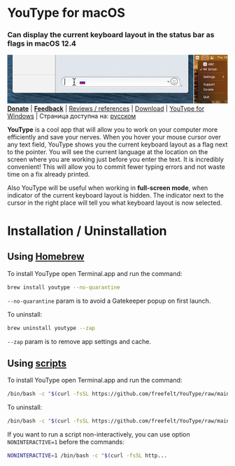 # YouType for macOS
### Can display the current keyboard layout in the status bar as flags in macOS 12.4
![Screenshot1.png](Screenshot1.png)
[**Donate**](https://www.buymeacoffee.com/freefelt)  |  [**Feedback**](https://github.com/freefelt/YouType/issues/new)  |  [Reviews / references](reviews.md)  |  [Download](https://github.com/freefelt/YouType/raw/main/YouType.zip)  |  [YouType for Windows](Windows/README.md) |  Страница доступна на: [русском](README-rus.md)

**YouType** is a cool app that will allow you to work on your computer more efficiently and save your nerves. When you hover your mouse cursor over any text field, YouType shows you the current keyboard layout as a flag next to the pointer. You will see the current language at the location on the screen where you are working just before you enter the text. It is incredibly convenient! This will allow you to commit fewer typing errors and not waste time on a fix already printed.

Also YouType will be useful when working in **full-screen mode**, when indicator of the current keyboard layout is hidden. The indicator next to the cursor in the right place will tell you what keyboard layout is now selected.

# Installation / Uninstallation

## Using [Homebrew](https://github.com/Homebrew/homebrew-cask)
To install YouType open Terminal.app and run the command:
```bash
brew install youtype --no-quarantine
```
`--no-quarantine` param is to avoid a Gatekeeper popup on first launch.

To uninstall:
```bash
brew uninstall youtype --zap
```
`--zap` param is to remove app settings and cache.

## Using [scripts](https://github.com/freefelt/YouType/raw/main/Scripts)
To install YouType open Terminal.app and run the command:
```bash
/bin/bash -c "$(curl -fsSL https://github.com/freefelt/YouType/raw/main/Scripts/Installer.sh)"
```
To uninstall:
```bash
/bin/bash -c "$(curl -fsSL https://github.com/freefelt/YouType/raw/main/Scripts/Uninstaller.sh)"
```
If you want to run a script non-interactively, you can use option `NONINTERACTIVE=1` before the commands:
```bash
NONINTERACTIVE=1 /bin/bash -c "$(curl -fsSL http...
```
